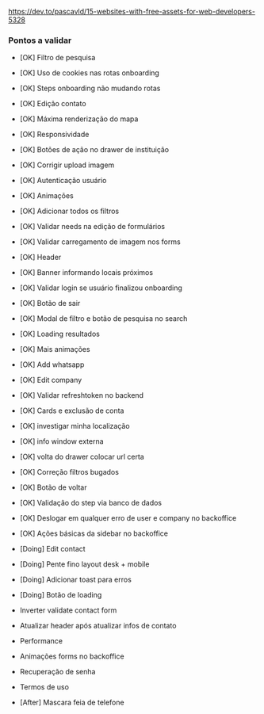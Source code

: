 https://dev.to/pascavld/15-websites-with-free-assets-for-web-developers-5328

### Pontos a validar

- [OK] Filtro de pesquisa
- [OK] Uso de cookies nas rotas onboarding
- [OK] Steps onboarding não mudando rotas
- [OK] Edição contato
- [OK] Máxima renderização do mapa
- [OK] Responsividade
- [OK] Botões de ação no drawer de instituição
- [OK] Corrigir upload imagem
- [OK] Autenticação usuário
- [OK] Animações
- [OK] Adicionar todos os filtros
- [OK] Validar needs na edição de formulários
- [OK] Validar carregamento de imagem nos forms
- [OK] Header
- [OK] Banner informando locais próximos
- [OK] Validar login se usuário finalizou onboarding
- [OK] Botão de sair
- [OK] Modal de filtro e botão de pesquisa no search
- [OK] Loading resultados
- [OK] Mais animações
- [OK] Add whatsapp
- [OK] Edit company
- [OK] Validar refreshtoken no backend
- [OK] Cards e exclusão de conta
- [OK] investigar minha localização
- [OK] info window externa
- [OK] volta do drawer colocar url certa
- [OK] Correção filtros bugados
- [OK] Botão de voltar
- [OK] Validação do step via banco de dados
- [OK] Deslogar em qualquer erro de user e company no backoffice
- [OK] Ações básicas da sidebar no backoffice

- [Doing] Edit contact
- [Doing] Pente fino layout desk + mobile
- [Doing] Adicionar toast para erros
- [Doing] Botão de loading

- Inverter validate contact form
- Atualizar header após atualizar infos de contato
- Performance
- Animações forms no backoffice
- Recuperação de senha
- Termos de uso

- [After] Mascara feia de telefone
